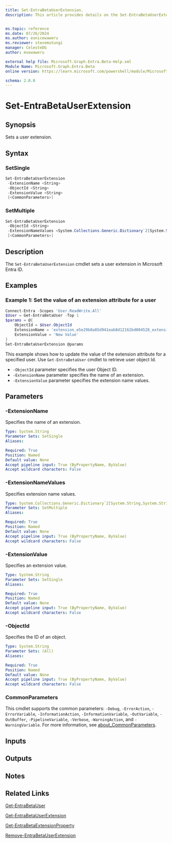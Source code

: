 ```yaml
---
title: Set-EntraBetaUserExtension.
description: This article provides details on the Set-EntraBetaUserExtension command.


ms.topic: reference
ms.date: 07/26/2024
ms.author: eunicewaweru
ms.reviewer: stevemutungi
manager: CelesteDG
author: msewaweru

external help file: Microsoft.Graph.Entra.Beta-Help.xml
Module Name: Microsoft.Graph.Entra.Beta
online version: https://learn.microsoft.com/powershell/module/Microsoft.Graph.Entra.Beta/Set-EntraBetaUserExtension

schema: 2.0.0
---
```


# Set-EntraBetaUserExtension

## Synopsis

Sets a user extension.

## Syntax

### SetSingle

```powershell
Set-EntraBetaUserExtension 
 -ExtensionName <String> 
 -ObjectId <String> 
 -ExtensionValue <String>
 [<CommonParameters>]
```

### SetMultiple

```powershell
Set-EntraBetaUserExtension 
 -ObjectId <String>
 -ExtensionNameValues <System.Collections.Generic.Dictionary`2[System.String,System.String]>
 [<CommonParameters>]
```

## Description

The `Set-EntraBetaUserExtension` cmdlet sets a user extension in Microsoft Entra ID.

## Examples

### Example 1: Set the value of an extension attribute for a user

```powershell
Connect-Entra -Scopes 'User.ReadWrite.All'
$User = Get-EntraBetaUser -Top 1
$params = @{
    ObjectId = $User.ObjectId 
    ExtensionName = 'extension_e5e29b8a85d941eab8d12162bd004528_extensionAttribute8' 
    ExtensionValue = 'New Value'
}
Set-EntraBetaUserExtension @params
```

This example shows how to update the value of the extension attribute for a specified user. Use `Get-EntraBetaUser` cmdlet to retrieve user object Id.

- `-ObjectId` parameter specifies the user Object ID.
- `-ExtensionName` parameter specifies the name of an extension.
- `-ExtensionValue` parameter specifies the extension name values.

## Parameters

### -ExtensionName

Specifies the name of an extension.

```yaml
Type: System.String
Parameter Sets: SetSingle
Aliases:

Required: True
Position: Named
Default value: None
Accept pipeline input: True (ByPropertyName, ByValue)
Accept wildcard characters: False
```

### -ExtensionNameValues

Specifies extension name values.

```yaml
Type: System.Collections.Generic.Dictionary`2[System.String,System.String]
Parameter Sets: SetMultiple
Aliases:

Required: True
Position: Named
Default value: None
Accept pipeline input: True (ByPropertyName, ByValue)
Accept wildcard characters: False
```

### -ExtensionValue

Specifies an extension value.

```yaml
Type: System.String
Parameter Sets: SetSingle
Aliases:

Required: True
Position: Named
Default value: None
Accept pipeline input: True (ByPropertyName, ByValue)
Accept wildcard characters: False
```

### -ObjectId

Specifies the ID of an object.

```yaml
Type: System.String
Parameter Sets: (All)
Aliases:

Required: True
Position: Named
Default value: None
Accept pipeline input: True (ByPropertyName, ByValue)
Accept wildcard characters: False
```

### CommonParameters

This cmdlet supports the common parameters: `-Debug`, `-ErrorAction`, `-ErrorVariable`, `-InformationAction`, `-InformationVariable`, `-OutVariable`, `-OutBuffer`, `-PipelineVariable`, `-Verbose`, `-WarningAction`, and `-WarningVariable`. For more information, see [about_CommonParameters](https://go.microsoft.com/fwlink/?LinkID=113216).

## Inputs

## Outputs

## Notes

## Related Links

[Get-EntraBetaUser](Get-EntraBetaUser.md)

[Get-EntraBetaUserExtension](Get-EntraBetaUserExtension.md)

[Get-EntraBetaExtensionProperty](Get-EntraBetaExtensionProperty)

[Remove-EntraBetaUserExtension](Remove-EntraBetaUserExtension.md)
